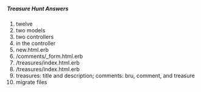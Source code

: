##### Treasure Hunt Answers

1. twelve
2. two models
3. two controllers
4. in the controller
5. new.html.erb
6. /comments/_form.html.erb
7. /treasures/index.html.erb
8. /treasures/index.html.erb
9. treasures: title and description; comments: bru, comment, and treasure
10. migrate files 
